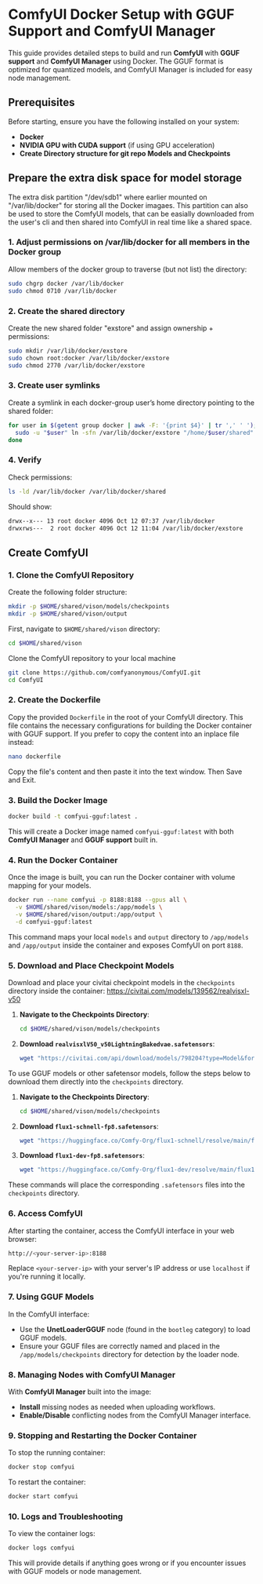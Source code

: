 
# ComfyUI Docker Setup with GGUF Support and ComfyUI Manager

This guide provides detailed steps to build and run **ComfyUI** with **GGUF support** and **ComfyUI Manager** using Docker. The GGUF format is optimized for quantized models, and ComfyUI Manager is included for easy node management.

## Prerequisites

Before starting, ensure you have the following installed on your system:

- **Docker**
- **NVIDIA GPU with CUDA support** (if using GPU acceleration)
- **Create Directory structure for git repo Models and Checkpoints**

## Prepare the extra disk space for model storage

The extra disk partition "/dev/sdb1" where earlier mounted on "/var/lib/docker" for storing all the Docker imagaes. This partition can also be used to store the ComfyUI models, that can be easially downloaded from the user's cli and then shared into ComfyUI in real time like a shared space.

### 1. Adjust permissions on /var/lib/docker for all members in the Docker group

Allow members of the docker group to traverse (but not list) the directory:

```bash
sudo chgrp docker /var/lib/docker
sudo chmod 0710 /var/lib/docker
```

### 2. Create the shared directory

Create the new shared folder "exstore" and assign ownership + permissions:

```bash
sudo mkdir /var/lib/docker/exstore
sudo chown root:docker /var/lib/docker/exstore
sudo chmod 2770 /var/lib/docker/exstore
```

### 3. Create user symlinks

Create a symlink in each docker-group user’s home directory pointing to the shared folder:

```bash
for user in $(getent group docker | awk -F: '{print $4}' | tr ',' ' '); do
  sudo -u "$user" ln -sfn /var/lib/docker/exstore "/home/$user/shared"
done
```

### 4. Verify

Check permissions:

```bash
ls -ld /var/lib/docker /var/lib/docker/shared
```

Should show:

```bash
drwx--x--- 13 root docker 4096 Oct 12 07:37 /var/lib/docker
drwxrws---  2 root docker 4096 Oct 12 11:04 /var/lib/docker/exstore
```

## Create ComfyUI

### 1. Clone the ComfyUI Repository

Create the following folder structure:

```bash
mkdir -p $HOME/shared/vison/models/checkpoints
mkdir -p $HOME/shared/vison/output
```

First, navigate to `$HOME/shared/vison` directory:

```bash
cd $HOME/shared/vison
```

 Clone the ComfyUI repository to your local machine

```bash
git clone https://github.com/comfyanonymous/ComfyUI.git
cd ComfyUI
```

### 2. Create the Dockerfile

Copy the provided `Dockerfile` in the root of your ComfyUI directory. This file contains the necessary configurations for building the Docker container with GGUF support.
If you prefer to copy the content into an inplace file instead:

```bash
nano dockerfile
```

Copy the file's content and then paste it into the text window. Then Save and Exit.

### 3. Build the Docker Image

```bash
docker build -t comfyui-gguf:latest .
```

This will create a Docker image named `comfyui-gguf:latest` with both **ComfyUI Manager** and **GGUF support** built in.

### 4. Run the Docker Container

Once the image is built, you can run the Docker container with volume mapping for your models.

```bash
docker run --name comfyui -p 8188:8188 --gpus all \
  -v $HOME/shared/vison/models:/app/models \
  -v $HOME/shared/vison/output:/app/output \
  -d comfyui-gguf:latest
```

This command maps your local `models` and `output` directory to `/app/models` and `/app/output` inside the container and exposes ComfyUI on port `8188`.

### 5. Download and Place Checkpoint Models

Download and place your civitai checkpoint models in the `checkpoints` directory inside the container:
https://civitai.com/models/139562/realvisxl-v50

1. **Navigate to the Checkpoints Directory**:
   ```bash
   cd $HOME/shared/vison/models/checkpoints
   ```

2. **Download `realvisxlV50_v50LightningBakedvae.safetensors`**:
   ```bash
   wget "https://civitai.com/api/download/models/798204?type=Model&format=SafeTensor&size=full&fp=fp16" -O realvisxlV50_v50LightningBakedvae.safetensors
   ```

To use GGUF models or other safetensor models, follow the steps below to download them directly into the `checkpoints` directory.

1. **Navigate to the Checkpoints Directory**:
   ```bash
   cd $HOME/shared/vison/models/checkpoints
   ```

2. **Download `flux1-schnell-fp8.safetensors`**:
   ```bash
   wget "https://huggingface.co/Comfy-Org/flux1-schnell/resolve/main/flux1-schnell-fp8.safetensors?download=true" -O flux1-schnell-fp8.safetensors
   ```

3. **Download `flux1-dev-fp8.safetensors`**:
   ```bash
   wget "https://huggingface.co/Comfy-Org/flux1-dev/resolve/main/flux1-dev-fp8.safetensors?download=true" -O flux1-dev-fp8.safetensors
   ```

These commands will place the corresponding `.safetensors` files into the `checkpoints` directory.

### 6. Access ComfyUI

After starting the container, access the ComfyUI interface in your web browser:

```bash
http://<your-server-ip>:8188
```

Replace `<your-server-ip>` with your server's IP address or use `localhost` if you're running it locally.

### 7. Using GGUF Models

In the ComfyUI interface:
- Use the **UnetLoaderGGUF** node (found in the `bootleg` category) to load GGUF models.
- Ensure your GGUF files are correctly named and placed in the `/app/models/checkpoints` directory for detection by the loader node.

### 8. Managing Nodes with ComfyUI Manager

With **ComfyUI Manager** built into the image:
- **Install** missing nodes as needed when uploading workflows.
- **Enable/Disable** conflicting nodes from the ComfyUI Manager interface.

### 9. Stopping and Restarting the Docker Container

To stop the running container:

```bash
docker stop comfyui
```

To restart the container:

```bash
docker start comfyui
```

### 10. Logs and Troubleshooting

To view the container logs:

```bash
docker logs comfyui
```

This will provide details if anything goes wrong or if you encounter issues with GGUF models or node management.
